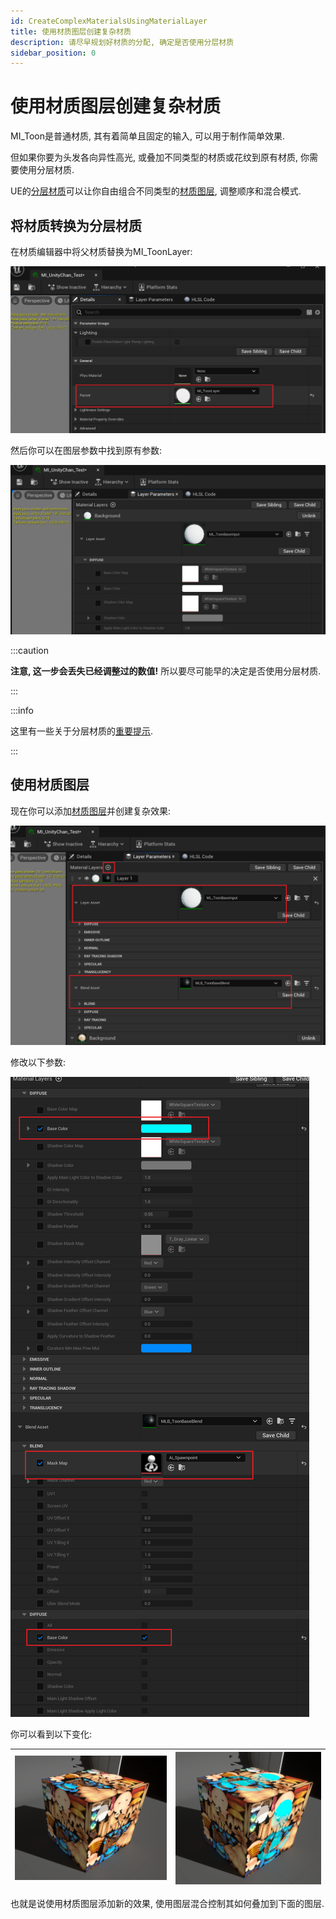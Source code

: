 ```yaml
---
id: CreateComplexMaterialsUsingMaterialLayer
title: 使用材质图层创建复杂材质
description: 请尽早规划好材质的分配, 确定是否使用分层材质
sidebar_position: 0
---
```


# 使用材质图层创建复杂材质

MI_Toon是普通材质, 其有着简单且固定的输入, 可以用于制作简单效果.

但如果你要为头发各向异性高光, 或叠加不同类型的材质或花纹到原有材质, 你需要使用分层材质.

UE的[分层材质](https://docs.unrealengine.com/5.1/zh-CN/layering-materials-in-unreal-engine/)可以让你自由组合不同类型的[材质图层](https://docs.unrealengine.com/5.1/zh-CN/using-material-layers-in-unreal-engine/), 调整顺序和混合模式.

## 将材质转换为分层材质

在材质编辑器中将父材质替换为MI_ToonLayer:

![image-20230330232210816](./assets/image-20230330232210816.png)

然后你可以在图层参数中找到原有参数:

![image-20230330232349505](./assets/image-20230330232349505.png)

:::caution

**注意, 这一步会丢失已经调整过的数值!** 所以要尽可能早的决定是否使用分层材质.

:::

:::info

这里有一些关于分层材质的[重要提示](/docs/FAQ#材质编辑).

:::

## 使用材质图层

现在你可以添加[材质图层](https://docs.unrealengine.com/5.1/zh-CN/using-material-layers-in-unreal-engine/)并创建复杂效果:

![image-20230330235647030](./assets/image-20230330235647030.png)

修改以下参数:

![image-20230331001354610](./assets/image-20230331001354610.png)

你可以看到以下变化:

| ![image-20230331001544521](./assets/image-20230331001544521.png '禁用图层') | ![image-20230331002251272](./assets/image-20230331002251272.png '启用图层') |
| ------------------------------------------------------------ | ------------------------------------------------------------ |

也就是说使用材质图层添加新的效果, 使用图层混合控制其如何叠加到下面的图层.

